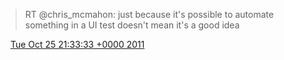 > RT @chris\_mcmahon: just because it's possible to automate something in a UI test doesn't mean it's a good idea

<img src="../../media/tweet.ico" width="12" /> [Tue Oct 25 21:33:33 +0000 2011](https://twitter.com/DromerDenker/status/128947327653261314)